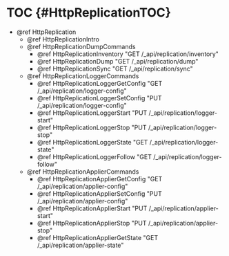 TOC {#HttpReplicationTOC}
=========================

- @ref HttpReplication
  - @ref HttpReplicationIntro
  - @ref HttpReplicationDumpCommands
    - @ref HttpReplicationInventory "GET /_api/replication/inventory"
    - @ref HttpReplicationDump "GET /_api/replication/dump"
    - @ref HttpReplicationSync "GET /_api/replication/sync"
  - @ref HttpReplicationLoggerCommands
    - @ref HttpReplicationLoggerGetConfig "GET /_api/replication/logger-config"
    - @ref HttpReplicationLoggerSetConfig "PUT /_api/replication/logger-config"
    - @ref HttpReplicationLoggerStart "PUT /_api/replication/logger-start"
    - @ref HttpReplicationLoggerStop "PUT /_api/replication/logger-stop"
    - @ref HttpReplicationLoggerState "GET /_api/replication/logger-state"
    - @ref HttpReplicationLoggerFollow "GET /_api/replication/logger-follow"
  - @ref HttpReplicationApplierCommands
    - @ref HttpReplicationApplierGetConfig "GET /_api/replication/applier-config"
    - @ref HttpReplicationApplierSetConfig "PUT /_api/replication/applier-config"
    - @ref HttpReplicationApplierStart "PUT /_api/replication/applier-start"
    - @ref HttpReplicationApplierStop "PUT /_api/replication/applier-stop"
    - @ref HttpReplicationApplierGetState "GET /_api/replication/applier-state"
